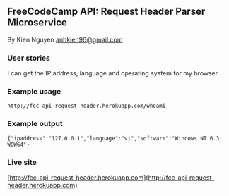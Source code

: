 ## FreeCodeCamp API: Request Header Parser Microservice
By Kien Nguyen <anhkien96@gmail.com>

### User stories

I can get the IP address, language and operating system for my browser.

### Example usage
```
http://fcc-api-request-header.herokuapp.com/whoami
```
### Example output
```
{"ipaddress":"127.0.0.1","language":"vi","software":"Windows NT 6.3; WOW64"}
```
### Live site
[http://fcc-api-request-header.herokuapp.com](http://fcc-api-request-header.herokuapp.com)